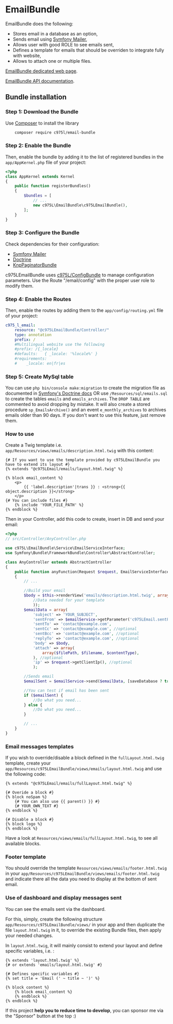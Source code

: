 # EmailBundle

EmailBundle does the following:

- Stores email in a database as an option,
- Sends email using [Symfony Mailer](https://github.com/symfony/mailer),
- Allows user with good ROLE to see emails sent,
- Defines a template for emails that should be overriden to integrate fully with website,
- Allows to attach one or multiple files.

[EmailBundle dedicated web page](https://975l.com/en/pages/email-bundle).

[EmailBundle API documentation](https://975l.com/apidoc/c975L/EmailBundle.html).

## Bundle installation

### Step 1: Download the Bundle

Use [Composer](https://getcomposer.org) to install the library

```bash
    composer require c975l/email-bundle
```

### Step 2: Enable the Bundle

Then, enable the bundle by adding it to the list of registered bundles in the `app/AppKernel.php` file of your project:

```php
<?php
class AppKernel extends Kernel
{
    public function registerBundles()
    {
        $bundles = [
            // ...
            new c975L\EmailBundle\c975LEmailBundle(),
        ];
    }
}
```

### Step 3: Configure the Bundle

Check dependencies for their configuration:

- [Symfony Mailer](https://github.com/symfony/mailer)
- [Doctrine](https://github.com/doctrine/DoctrineBundle)
- [KnpPaginatorBundle](https://github.com/KnpLabs/KnpPaginatorBundle)

c975LEmailBundle uses [c975L/ConfigBundle](https://github.com/975L/ConfigBundle) to manage configuration parameters. Use the Route "/email/config" with the proper user role to modify them.

### Step 4: Enable the Routes

Then, enable the routes by adding them to the `app/config/routing.yml` file of your project:

```yml
c975_l_email:
    resource: "@c975LEmailBundle/Controller/"
    type: annotation
    prefix: /
    #Multilingual website use the following
    #prefix: /{_locale}
    #defaults:   { _locale: '%locale%' }
    #requirements:
    #    _locale: en|fr|es
```

### Step 5: Create MySql table

You can use `php bin/console make:migration` to create the migration file as documented in [Symfony's Doctrine docs](https://symfony.com/doc/current/doctrine.html) OR use `/Resources/sql/emails.sql` to create the tables `emails` and `emails_archives`. The `DROP TABLE` are commented to avoid dropping by mistake. It will also create a stored procedure `sp_EmailsArchive()` and an event `e_monthly_archives` to archives emails older than 90 days. If you don't want to use this feature, just remove them.

### How to use

Create a Twig template i.e. `app/Resources/views/emails/description.html.twig` with this content:

```twig
{# If you want to use the template provided by c975LEmailBundle you have to extend its layout #}
{% extends "@c975LEmail/emails/layout.html.twig" %}

{% block email_content %}
    <p>
        {{ 'label.description'|trans }} : <strong>{{ object.description }}</strong>
    </p>
{# You can include files #}
    {% include 'YOUR_FILE_PATH' %}
{% endblock %}
```

Then in your Controller, add this code to create, insert in DB and send your email:

```php
<?php
// src/Controller/AnyController.php

use c975L\EmailBundle\Service\EmailServiceInterface;
use Symfony\Bundle\FrameworkBundle\Controller\AbstractController;

class AnyController extends AbstractController
{
    public function anyFunction(Request $request, EmailServiceInterface $emailService)
    {
        // ...

        //Build your email
        $body = $this->renderView('emails/description.html.twig', array(
            //Data needed for your template
            ));
        $emailData = array(
            'subject' => 'YOUR_SUBJECT',
            'sentFrom' => $emailService->getParameter('c975LEmail.sentFrom'),
            'sentTo' => 'contact@example.com',
            'sentCc' => 'contact@example.com', //optional
            'sentBcc' => 'contact@example.com', //optional
            'replyTo' => 'contact@example.com', //optional
            'body' => $body,
            'attach' => array(
                array($filePath, $filename, $contentType),
            ), //optional
            'ip' => $request->getClientIp(), //optional
            );

        //Sends email
        $emailSent = $emailService->send($emailData, [saveDatabase ? true|false(default)]);

        //You can test if email has been sent
        if ($emailSent) {
            //Do what you need...
        } else {
            //Do what you need...
        }

        // ...
    }
}
```

### Email messages templates

If you wish to override/disable a block defined in the `fullLayout.html.twig` template, create your `app/Resources/c975LEmailBundle/views/emails/layout.html.twig` and use the following code:

```twig
{% extends "@c975LEmail/emails/fullLayout.html.twig" %}

{# Overide a block #}
{% block noSpam %}
    {# You can also use {{ parent() }} #}
    {# YOUR_OWN_TEXT #}
{% endblock %}

{# Disable a block #}
{% block logo %}
{% endblock %}
```

Have a look at `Resources/views/emails/fullLayout.html.twig`, to see all available blocks.

### Footer template

You should override the template `Resources/views/emails/footer.html.twig` in your `app/Resources/c975LEmailBundle/views/emails/footer.html.twig` and indicate there all the data you need to display at the bottom of sent email.

### Use of dashboard and display messages sent

You can see the emails sent via the dashboard.

For this, simply, create the following structure `app/Resources/c975LEmailBundle/views/` in your app and then duplicate the file `layout.html.twig` in it, to override the existing Bundle files, then apply your needed changes.

In `layout.html.twig`, it will mainly consist to extend your layout and define specific variables, i.e. :

```twig
{% extends 'layout.html.twig' %}
{# or extends 'emails/layout.html.twig' #}

{# Defines specific variables #}
{% set title = 'Email (' ~ title ~ ')' %}

{% block content %}
    {% block email_content %}
    {% endblock %}
{% endblock %}
```

If this project **help you to reduce time to develop**, you can sponsor me via the "Sponsor" button at the top :)
